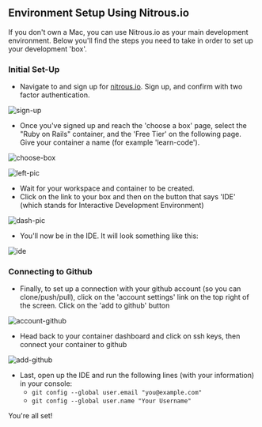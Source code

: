 ## Environment Setup Using Nitrous.io

If you don't own a Mac, you can use Nitrous.io as your main development environment. Below you'll find the steps you need to take in order to set up your development 'box'.

### Initial Set-Up
+ Navigate to and sign up for [nitrous.io](https://nitrous.io/). Sign up, and confirm with two factor authentication.

![sign-up](https://curriculum-content.s3.amazonaws.com/pre-college/teacher-fellowship/sign_up.png)

+ Once you've signed up and reach the 'choose a box' page, select the "Ruby on Rails" container, and the 'Free Tier' on the following page. Give your container a name (for example 'learn-code').

![choose-box](https://curriculum-content.s3.amazonaws.com/pre-college/teacher-fellowship/choose_box.png)

![left-pic](https://curriculum-content.s3.amazonaws.com/pre-college/teacher-fellowship/left_side.png)
+ Wait for your workspace and container to be created.
+ Click on the link to your box and then on the button that says 'IDE' (which stands for Interactive Development Environment)

![dash-pic](https://curriculum-content.s3.amazonaws.com/pre-college/teacher-fellowship/dash.png)

+ You'll now be in the IDE. It will look something like this:

![ide](https://curriculum-content.s3.amazonaws.com/pre-college/teacher-fellowship/ide.png)

### Connecting to Github
+ Finally, to set up a connection with your github account (so you can clone/push/pull), click on the 'account settings' link on the top right of the screen. Click on the 'add to github' button

![account-github](https://curriculum-content.s3.amazonaws.com/pre-college/teacher-fellowship/account_settings.png)

+ Head back to your container dashboard and click on ssh keys, then connect your container to github

![add-github](https://curriculum-content.s3.amazonaws.com/pre-college/teacher-fellowship/ssh_keys.png)

+ Last, open up the IDE and run the following lines (with your information) in your console:
  + `git config --global user.email "you@example.com"`
  + `git config --global user.name "Your Username"`


You're all set!
